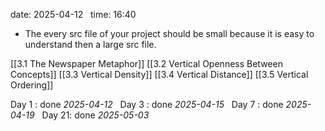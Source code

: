 date: 2025-04-12  
time: 16:40  

- The every src file of your project should be small because it is easy to understand then a large src file.
  
[[3.1 The Newspaper Metaphor]]
[[3.2 Vertical Openness Between Concepts]]
[[3.3 Vertical Density]]
[[3.4 Vertical Distance]]
[[3.5 Vertical Ordering]]

Day 1 : done *2025-04-12*  
Day 3 : done *2025-04-15*  
Day 7 : done *2025-04-19*  
Day 21: done *2025-05-03*